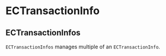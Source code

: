 # ECTransactionInfo



## ECTransactionInfos

`ECTransactionInfos` manages multiple of an `ECTransactionInfo`.
